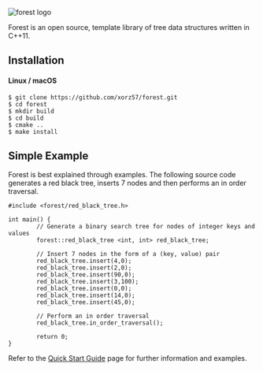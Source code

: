 ![forest logo](https://i.imgur.com/zl44kiK.jpg)

Forest is an open source, template library of tree data structures written in C++11.

## Installation

#### Linux / macOS

```
$ git clone https://github.com/xorz57/forest.git
$ cd forest
$ mkdir build
$ cd build
$ cmake ..
$ make install
```

## Simple Example

Forest is best explained through examples. The following source code generates a red black tree, inserts 7 nodes and then performs an in order traversal.

```
#include <forest/red_black_tree.h>

int main() {
        // Generate a binary search tree for nodes of integer keys and values
        forest::red_black_tree <int, int> red_black_tree;

        // Insert 7 nodes in the form of a (key, value) pair
        red_black_tree.insert(4,0);
        red_black_tree.insert(2,0);
        red_black_tree.insert(90,0);
        red_black_tree.insert(3,100);
        red_black_tree.insert(0,0);
        red_black_tree.insert(14,0);
        red_black_tree.insert(45,0);

        // Perform an in order traversal
        red_black_tree.in_order_traversal();

        return 0;
}
```

Refer to the [Quick Start Guide](https://github.com/xorz57/forest/wiki/Quick-Start-Guide) page for further information and examples.

